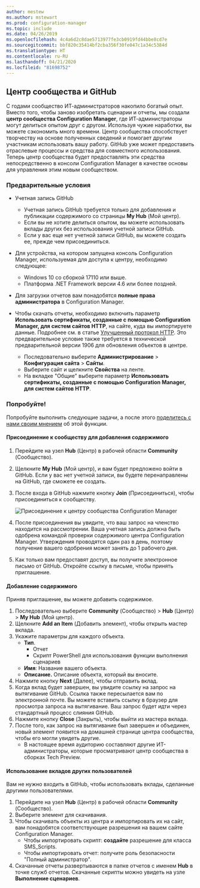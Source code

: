 ```yaml
---
author: mestew
ms.author: mstewart
ms.prod: configuration-manager
ms.topic: include
ms.date: 04/26/2019
ms.openlocfilehash: 4c4a6d2c8dae5713977fe3cb0919fd44bbe8cd7e
ms.sourcegitcommit: bbf820c35414bf2cba356f30fe047c1a34c5384d
ms.translationtype: HT
ms.contentlocale: ru-RU
ms.lasthandoff: 04/21/2020
ms.locfileid: "81698752"
---
```

## <a name="community-hub-and-github"></a>Центр сообщества и GitHub
<!--3555935 & 3555936-->

С годами сообщество ИТ-администраторов накопило богатый опыт. Вместо того, чтобы заново изобретать сценарии и отчеты, мы создали **центр сообщества Configuration Manager**, где ИТ-администраторы могут делиться опытом друг с другом. Используя чужие наработки, вы можете сэкономить много времени. Центр сообщества способствует творчеству на основе полученных сведений и помогает другим участникам использовать вашу работу. GitHub уже может предоставить отраслевые процессы и средства для совместного использования. Теперь центр сообщества будет предоставлять эти средства непосредственно в консоли Configuration Manager в качестве основы для управления этим новым сообществом.


### <a name="prerequisites"></a>Предварительные условия 

- Учетная запись GitHub

  - Учетная запись GitHub требуется только для добавления и публикации содержимого со страницы **My Hub** (Мой центр).
  - Если вы не хотите делиться опытом, вы можете использовать вклады других без использования учетной записи GitHub.
  - Если у вас еще нет учетной записи GitHub, вы можете создать ее, прежде чем присоединиться.

- Для устройства, на котором запущена консоль Configuration Manager, используемая для доступа к центру, необходимо следующее:

   - Windows 10 со сборкой 17110 или выше.
   - Платформа .NET Framework версии 4.6 или более поздней.

- Для загрузки отчетов вам понадобятся **полные права администратора** в Configuration Manager.
- Чтобы скачать отчеты, необходимо включить параметр **Использовать сертификаты, созданные с помощью Configuration Manager, для систем сайтов HTTP**, на сайте, куда вы импортируете данные. Подробнее см. в статье [Улучшенный протокол HTTP](../../../../plan-design/hierarchy/enhanced-http.md). Это предварительное условие также требуется в технической предварительной версии 1906 для обновления объектов в центре.

     - Последовательно выберите **Администрирование** > **Конфигурация сайта** > **Сайты**.
     - Выберите сайт и щелкните **Свойства** на ленте. 
     - На вкладке "Общие" выберите параметр **Использовать сертификаты, созданные с помощью Configuration Manager, для систем сайтов HTTP**.

### <a name="try-it-out"></a>Попробуйте!

Попробуйте выполнить следующие задачи, а после этого [поделитесь с нами своим мнением](../../../../understand/find-help.md#product-feedback) об этой функции.

#### <a name="join-the-community-hub-to-contribute-content"></a>Присоединение к сообществу для добавления содержимого

1. Перейдите на узел **Hub** (Центр) в рабочей области **Community** (Сообщество).
1. Щелкните **My Hub** (Мой центр), и вам будет предложено войти в GitHub. Если у вас нет учетной записи, вы будете перенаправлены на GitHub, где сможете ее создать.
1. После входа в GitHub нажмите кнопку **​​Join** (Присоединиться), чтобы присоединиться к сообществу.

   ![Присоединение к центру сообщества Configuration Manager](../../media/3555935-join-community-hub.png)

1. После присоединения вы увидите, что ваш запрос на членство находится на рассмотрении. Ваша учетная запись должна быть одобрена командой проверки содержимого центра Configuration Manager. Утверждения проводятся один раз в день, поэтому получение вашего одобрения может занять до 1 рабочего дня.
1. Как только вам предоставят доступ, вы получите электронное письмо от GitHub. Откройте ссылку в письме, чтобы принять приглашение.

#### <a name="contribute-content"></a>Добавление содержимого

Приняв приглашение, вы можете добавить содержимое.

1. Последовательно выберите **Community** (Сообщество)  > **Hub** (Центр)  > **My Hub** (Мой центр).
1. Щелкните **Add an Item** (Добавить элемент), чтобы открыть мастер вклада.
1. Укажите параметры для каждого объекта.
   - **Тип**. 
     - Отчет
     - Скрипт PowerShell для использования функции выполнения сценариев
   - **Имя**: Название вашего объекта.
   - **Описание.** Описание объекта, который вы вносите.
1. Нажмите кнопку **Next** (Далее), чтобы отправить вклад.
1. Когда вклад будет завершен, вы увидите ссылку на запрос на вытягивание GitHub. Ссылка также пересылается вам по электронной почте. Вы можете вставить ссылку в браузер для просмотра запроса на вытягивание. Ваш запрос будет идти через стандартный процесс слияния GitHub.
1. Нажмите кнопку **Close** (Закрыть), чтобы выйти из мастера вклада.
1. После того, как запрос на вытягивание был завершен и объединен, новый элемент появится на домашней странице центра сообщества, чтобы его могли увидеть другие.
   - В настоящее время аудиторию составляют другие ИТ-администраторы, которые просматривают центр сообщества в сборках Tech Preview.

#### <a name="use-the-contributions-of-others"></a>Использование вкладов других пользователей

Вам не нужно входить в GitHub, чтобы использовать вклады, сделанные другими пользователями.

1. Перейдите на узел **Hub** (Центр) в рабочей области **Community** (Сообщество).
1. Выберите элемент для скачивания.
1. Чтобы скачивать объекты из центра и импортировать их на сайт, вам понадобятся соответствующие разрешения на вашем сайте Configuration Manager.
    - Чтобы импортировать скрипт: **создайте** разрешение для класса SMS_Scripts.
    - Чтобы импортировать отчет: получите роль безопасности "Полный администратор".
1. Скачанные отчеты развертываются в папке отчетов с именем **Hub** в точке служб отчетов. Скачанные скрипты можно увидеть на узле **Выполнение сценариев**.

